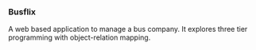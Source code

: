 ### Busflix

A web based application to manage a bus company.
It explores three tier programming with object-relation mapping.
